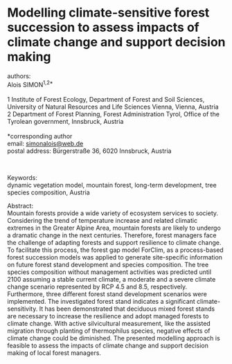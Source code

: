 # Modelling climate-sensitive forest succession to assess impacts of climate change and support decision making 


authors:   
Alois SIMON<sup>1,2*</sup>  
<br>
1 Institute of Forest Ecology, Department of Forest and Soil Sciences, University of Natural Resources and Life Sciences Vienna, 
Vienna, Austria  
2 Department of Forest Planning, Forest Administration Tyrol, Office of the Tyrolean government, Innsbruck, Austria  
<br>
*corresponding author   
email: simonalois@web.de  
postal address: Bürgerstraße 36, 6020 Innsbruck, Austria 

<br>


Keywords:<br>
dynamic vegetation model, mountain forest, long-term development, tree species composition, Austria

Abstract: <br>
Mountain forests provide a wide variety of ecosystem services to society. Considering the trend of temperature 
increase and related climatic extremes in the Greater Alpine Area, mountain forests are likely to undergo a 
dramatic change in the next centuries. Therefore, forest managers face the challenge of adapting forests and 
support resilience to climate change. To facilitate this process, the forest gap model ForClim, as a process-based 
forest succession models was applied to generate site-specific information on future forest stand development and species composition. 
The tree species composition without management activities was predicted until 2100 assuming a stable current climate, 
a moderate and a severe climate change scenario represented by RCP 4.5 and 8.5, respectively. Furthermore, three different 
forest stand development scenarios were implemented. The investigated forest stand indicates a significant climate-sensitivity. 
It has been demonstrated that deciduous mixed forest stands are necessary to increase the resilience and adopt managed forests 
to climate change. With active silvicultural measurement, like the assisted migration through planting of thermophilus species, 
negative effects of climate change could be diminished. The presented modelling approach is feasible to assess the impacts of 
climate change and support decision making of local forest managers.
